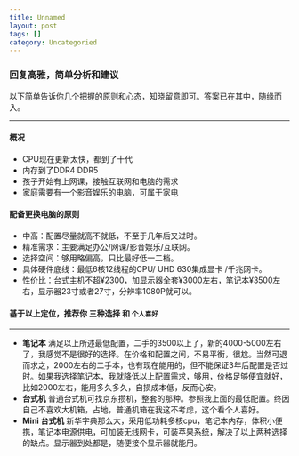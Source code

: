 ```yaml
---
title: Unnamed
layout: post
tags: []
category: Uncategoried
---
```

### 回复高雅，简单分析和建议

以下简单告诉你几个把握的原则和心态，知晓留意即可。答案已在其中，随缘而入。

---
#### 概况

- CPU现在更新太快，都到了十代
- 内存到了DDR4 DDR5
- 孩子开始有上网课，接触互联网和电脑的需求
- 家庭需要有一个影音娱乐的电脑，可属于家电



#### 配备更换电脑的原则


- 中高：配置尽量就高不就低，不至于几年后又过时。
- 精准需求：主要满足办公/网课/影音娱乐/互联网。
- 选择空间：够用略偏高，只比最好低一二档。
- 具体硬件底线：最低6核12线程的CPU/ UHD 630集成显卡 /千兆网卡。
- 性价比：台式主机不超¥2300，加显示器全套¥3000左右，笔记本¥3500左右，显示器23寸或者27寸，分辨率1080P就可以。


#### 基于以上定位，推荐你 **三种选择** 和 `个人喜好`

------

- **笔记本**
满足以上所述最低配置，二手的3500以上了，新的4000-5000左右了，我感觉不是很好的选择。在价格和配置之间，不易平衡，很尬。当然可退而求之，2000左右的二手本，也有现在能用的，但不能保证3年后配置是否过时。如果我选择笔记本，我就降低以上配置需求，够用，价格足够便宜就好，比如2000左右，能用多久多久，自损成本低，反而心安。 
- **台式机**
普通台式机可找京东攒机，整套的那种。参照我上面的最低配置。终因自己不喜欢大机箱，占地，普通机箱在我这不考虑，这个看个人喜好。
- **Mini 台式机**
新华字典那么大，采用低功耗多核cpu，笔记本内存，体积小便携，笔记本电源供电，可加装无线网卡，可装苹果系统，解决了以上两种选择的缺点。显示器到处都是，随便接个显示器就能用。
    
